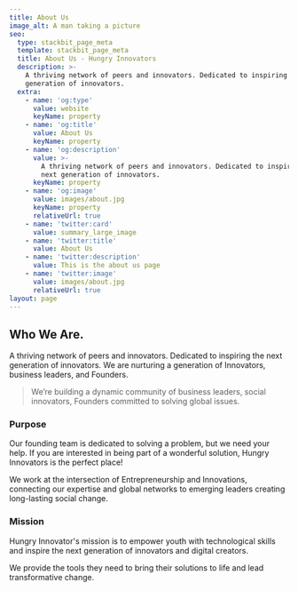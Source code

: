 ```yaml
---
title: About Us
image_alt: A man taking a picture
seo:
  type: stackbit_page_meta
  template: stackbit_page_meta
  title: About Us - Hungry Innovators
  description: >-
    A thriving network of peers and innovators. Dedicated to inspiring the next
    generation of innovators. 
  extra:
    - name: 'og:type'
      value: website
      keyName: property
    - name: 'og:title'
      value: About Us
      keyName: property
    - name: 'og:description'
      value: >-
        A thriving network of peers and innovators. Dedicated to inspiring the
        next generation of innovators. 
      keyName: property
    - name: 'og:image'
      value: images/about.jpg
      keyName: property
      relativeUrl: true
    - name: 'twitter:card'
      value: summary_large_image
    - name: 'twitter:title'
      value: About Us
    - name: 'twitter:description'
      value: This is the about us page
    - name: 'twitter:image'
      value: images/about.jpg
      relativeUrl: true
layout: page
---
```

## Who We Are.

A thriving network of peers and innovators. Dedicated to inspiring the next generation of innovators. We are nurturing a generation of Innovators, business leaders, and Founders.

> We’re building a dynamic community of business leaders, social innovators, Founders committed to solving global issues.

### Purpose

Our founding team is dedicated to solving a problem, but we need your help. If you are interested in being part of a wonderful solution, Hungry Innovators is the perfect place!

We work at the intersection of Entrepreneurship and Innovations, connecting our expertise and global networks to emerging leaders creating long-lasting social change.

### Mission

Hungry Innovator's mission is to empower youth with technological skills and inspire the next generation of innovators and digital creators.

We provide the tools they need to bring their solutions to life and lead transformative change.
